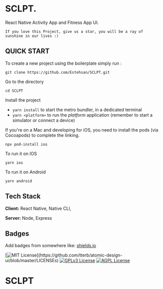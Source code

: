 # SCLPT.

React Native Activity App and Fitness App UI.

```
If you love this Project, give us a star, you will be a ray of sunshine in our lives :)
```

## QUICK START

To create a new project using the boilerplate simply run :

```
git clone https://github.com/Estehsan/SCLPT.git
```

Go to the directory

```
cd SCLPT
```

Install the project

- `yarn install` to start the metro bundler, in a dedicated terminal
- `yarn <platform>` to run the _platform_ application (remember to start a simulator or connect a device)

If you're on a Mac and developing for iOS, you need to install the pods (via Cocoapods) to complete the linking.

```
npx pod-install ios
```

To run it on IOS

```
yarn ios
```

To run it on Android

```
yarn android
```

## Tech Stack

**Client:** React Native, Native CLI,

**Server:** Node, Express

## Badges

Add badges from somewhere like: [shields.io](https://shields.io/)

[![MIT License](https://img.shields.io/apm/l/atomic-design-ui.svg?)](https://github.com/tterb/atomic-design-ui/blob/master/LICENSEs)
[![GPLv3 License](https://img.shields.io/badge/License-GPL%20v3-yellow.svg)](https://opensource.org/licenses/)
[![AGPL License](https://img.shields.io/badge/license-AGPL-blue.svg)](http://www.gnu.org/licenses/agpl-3.0)

# SCLPT
